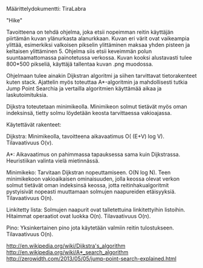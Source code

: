 Määrittelydokumentti: TiraLabra

"Hike"

Tavoitteena on tehdä ohjelma, joka etsii nopeimman reitin käyttäjän piirtämän kuvan ylänurkasta alanurkkaan. Kuvan eri värit ovat vaikeampia ylittää, esimerkiksi valkoisen pikselin ylittäminen maksaa yhden pisteen ja keltaisen ylittäminen 5. Ohjelma siis etsii keveimmän polun suuntaamattomassa painotetussa verkossa. Kuvan kooksi alustavasti tulee 800*500 pikseliä, käyttäjä tallentaa kuvan .png muodossa.

Ohjelmaan tulee ainakin Dijkstran algoritmi ja siihen tarvittavat tietorakenteet kuten stack. Ajattelin myös toteuttaa A*-algoritmin ja mahdollisesti tutkia Jump Point Searchia ja vertailla algoritmien käyttämää aikaa ja laskutoimituksia.

Dijkstra toteutetaan minimikeolla. Minimikeon solmut tietävät myös oman indeksinsä, tietty solmu löydetään keosta tarvittaessa vakioajassa.

Käytettävät rakenteet:

Dijkstra:
Minimikeolla, tavoitteena aikavaatimus O( (E+V) log V). Tilavaativuus O(v).

A*: 
Aikavaatimus on pahimmassa tapauksessa sama kuin Dijkstrassa. Heuristiikan valinta vielä mietinnässä.

Minimikeko:
Tarvitaan Dijkstran nopeuttamiseen. O(N log N).
Teen minimikekoon vakioaikaisen ominaisuuden, jolla keossa olevat verkon solmut tietävät oman indeksinsä keossa, jotta reitinhakualgoritmit pystyisivät nopeasti muuttamaan solmujen naapureiden etäisyyksiä. Tilavaativuus O(n).

Linkitetty lista:
Solmujen naapurit ovat talletettuina linkitettyihin listoihin. Hitaimmat operaatiot ovat luokka O(n). Tilavaativuus O(n).

Pino:
Yksinkertainen pino jota käytetään valmiin reitin tulostukseen. Tilavaativuus O(n).




http://en.wikipedia.org/wiki/Dijkstra's_algorithm
http://en.wikipedia.org/wiki/A*_search_algorithm
http://zerowidth.com/2013/05/05/jump-point-search-explained.html
